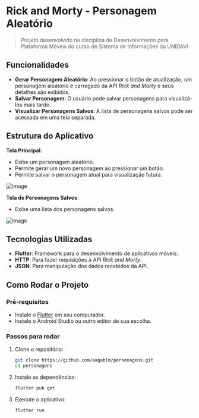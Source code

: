 # Rick and Morty - Personagem Aleatório
> Projeto desenvolvido na disciplina de Desenvolvimento para Plataforma Móveis do curso de Sistema de Informações da UNIDAVI

## Funcionalidades

- **Gerar Personagem Aleatório**: Ao pressionar o botão de atualização, um personagem aleatório é carregado da API *Rick and Morty* e seus detalhes são exibidos.
- **Salvar Personagem**: O usuário pode salvar personagens para visualizá-los mais tarde.
- **Visualizar Personagens Salvos**: A lista de personagens salvos pode ser acessada em uma tela separada.

## Estrutura do Aplicativo


**Tela Principal**:
   - Exibe um personagem aleatório.
   - Permite gerar um novo personagem ao pressionar um botão.
   - Permite salvar o personagem atual para visualização futura.
     
![image](https://github.com/user-attachments/assets/7cbfb48f-ed6d-4748-a830-f73f005fe9e2)


**Tela de Personagens Salvos**:
   - Exibe uma lista dos personagens salvos.
     
![image](https://github.com/user-attachments/assets/b3429437-1dd4-410d-a9c0-6b9de4b00a39)

## Tecnologias Utilizadas

- **Flutter**: Framework para o desenvolvimento de aplicativos móveis.
- **HTTP**: Para fazer requisições à API *Rick and Morty*.
- **JSON**: Para manipulação dos dados recebidos da API.

## Como Rodar o Projeto

### Pré-requisitos

- Instale o [Flutter](https://flutter.dev/docs/get-started/install) em seu computador.
- Instale o Android Studio ou outro editor de sua escolha.

### Passos para rodar

1. Clone o repositório:
   ```bash
   git clone https://github.com/aagablm/personagens.git
   cd personagens

2. Instale as dependências:
   ```bash
   flutter pub get

3. Execute o aplicativo:
   ```bash
   flutter run
